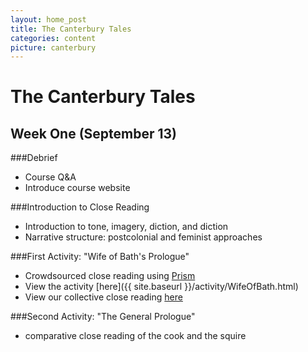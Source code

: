 ```yaml
---
layout: home_post
title: The Canterbury Tales
categories: content
picture: canterbury
---
```


# The Canterbury Tales
## Week One (September 13)

###Debrief

* Course Q&A
* Introduce course website

###Introduction to Close Reading

* Introduction to tone, imagery, diction, and diction
* Narrative structure: postcolonial and feminist approaches

###First Activity: "Wife of Bath's Prologue"

* Crowdsourced close reading using [Prism](http://prism.scholarslab.org/)
* View the activity [here]({{ site.baseurl }}/activity/WifeOfBath.html)
* View our collective close reading  [here](http://prism.scholarslab.org/prisms/96267e8e-1c3a-11e3-87ad-8ad585206611/highlight?locale=en)

###Second Activity: "The General Prologue"

* comparative close reading of the cook and the squire